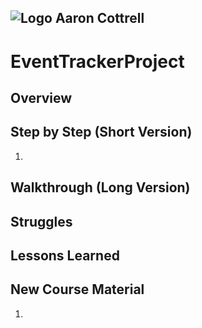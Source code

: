 ## ![Logo](http://skilldistillery.com/downloads/sd_logo.jpg) Aaron Cottrell
# EventTrackerProject
## Overview


## Step by Step (Short Version)
1.

## Walkthrough (Long Version)



## Struggles



## Lessons Learned


## New Course Material
1.
